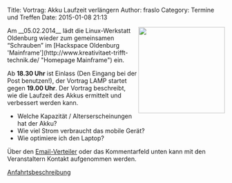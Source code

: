 Title: Vortrag: Akku Laufzeit verlängern 
Author: fraslo
Category: Termine und Treffen
Date: 2015-01-08 21:13

<img src="/images/hardware_wird_gestellt.JPG" width="200px" align="right" />
Am __05.02.2014__ lädt die Linux-Werkstatt Oldenburg wieder zum gemeinsamen 
“Schrauben” im [Hackspace Oldenburg 'Mainframe'](http://www.kreativitaet-trifft-technik.de/ "Homepage Mainframe") ein.

Ab __18.30 Uhr__ ist Einlass (Den Eingang bei der Post benutzen!), der Vortrag LAMP startet gegen __19.00 Uhr__. Der Vortrag beschreibt, wie die Laufzeit des Akkus ermittelt und verbessert werden kann. 

 * Welche Kapazität / Alterserscheinungen hat der Akku?
 * Wie viel Strom verbraucht das mobile Gerät?
 * Wie optimiere ich den Laptop? 
 
Über den [Email-Verteiler]({filename}/email_verteiler.md) oder das Kommentarfeld unten kann mit den Veranstaltern Kontakt aufgenommen werden.

[Anfahrtsbeschreibung](http://mainframe.io/contact.de.html "Anfahrt Mainframe")
